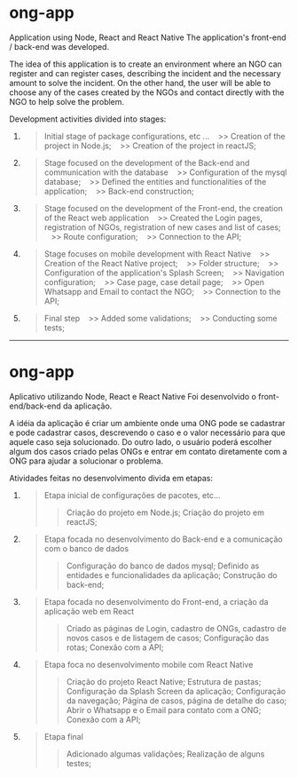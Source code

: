 # ong-app
Application using Node, React and React Native
The application's front-end / back-end was developed.


The idea of this application is to create an environment where an NGO can register and can register cases, describing the incident and the necessary amount to solve the incident. On the other hand, the user will be able to choose any of the cases created by the NGOs and contact directly with the NGO to help solve the problem.



Development activities divided into stages:

1. > Initial stage of package configurations, etc ...
   >> Creation of the project in Node.js;
   >> Creation of the project in reactJS;
   
2. > Stage focused on the development of the Back-end and communication with the database
   >> Configuration of the mysql database;
   >> Defined the entities and functionalities of the application;
   >> Back-end construction;
   
3. > Stage focused on the development of the Front-end, the creation of the React web application
   >> Created the Login pages, registration of NGOs, registration of new cases and list of cases;
   >> Route configuration;
   >> Connection to the API;
   
4. > Stage focuses on mobile development with React Native
   >> Creation of the React Native project;
   >> Folder structure;
   >> Configuration of the application's Splash Screen;
   >> Navigation configuration;
   >> Case page, case detail page;
   >> Open Whatsapp and Email to contact the NGO;
   >> Connection to the API;
   
5. > Final step
   >> Added some validations;
   >> Conducting some tests;
   
   
---------------------------------------------------------------------------------------------------------------------------------------


# ong-app
Aplicativo utilizando Node, React e React Native
Foi desenvolvido o front-end/back-end da aplicação.


A idéia da aplicação é criar um ambiente onde uma ONG pode se cadastrar e pode cadastrar casos, descrevendo o caso e o valor necessário
para que aquele caso seja solucionado. Do outro lado, o usuário poderá escolher algum dos casos criado pelas ONGs e entrar em contato
diretamente com a ONG para ajudar a solucionar o problema.



Atividades feitas no desenvolvimento divida em etapas:

1. >Etapa inicial de configurações de pacotes, etc...
   >>Criação do projeto em Node.js;
   >>Criação do projeto em reactJS;
   
2. >Etapa focada no desenvolvimento do Back-end e a comunicação com o banco de dados
   >>Configuração do banco de dados mysql;
   >>Definido as entidades e funcionalidades da aplicação;
   >>Construção do back-end;
   
3. >Etapa focada no desenvolvimento do Front-end, a criação da aplicação web em React
   >>Criado as páginas de Login, cadastro de ONGs, cadastro de novos casos e de listagem de casos;
   >>Configuração das rotas;
   >>Conexão com a API;
   
4. >Etapa foca no desenvolvimento mobile com React Native
   >>Criação do projeto React Native;
   >>Estrutura de pastas;
   >>Configuração da Splash Screen da aplicação;
   >>Configuração da navegação;
   >>Página de casos, página de detalhe do caso;
   >>Abrir o Whatsapp e o Email para contato com a ONG;
   >>Conexão com a API;
   
5. >Etapa final
   >>Adicionado algumas validações;
   >>Realização de alguns testes;
